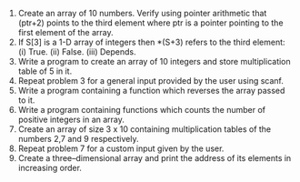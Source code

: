 1. Create an array of 10 numbers. Verify using pointer arithmetic that (ptr+2) points
to the third element where ptr is a pointer pointing to the first element of the
array.
2. If S[3] is a 1-D array of integers then *(S+3) refers to the third element:
(i)
True.
(ii)
False.
(iii)
Depends.
3. Write a program to create an array of 10 integers and store multiplication table of
5 in it.
4. Repeat problem 3 for a general input provided by the user using scanf.
5. Write a program containing a function which reverses the array passed to it.
6. Write a program containing functions which counts the number of positive
integers in an array.
7. Create an array of size 3 x 10 containing multiplication tables of the numbers 2,7
and 9 respectively.
8. Repeat problem 7 for a custom input given by the user.
9. Create a three–dimensional array and print the address of its elements in
increasing order.
